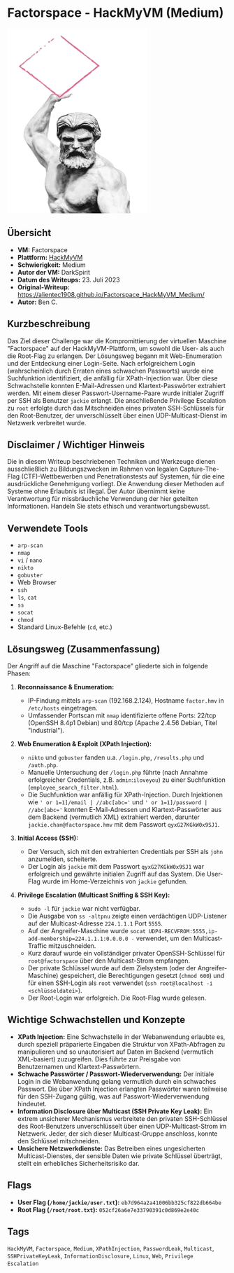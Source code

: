 # Factorspace - HackMyVM (Medium)

![Factorspace.png](Factorspace.png)

## Übersicht

*   **VM:** Factorspace
*   **Plattform:** [HackMyVM](https://hackmyvm.eu/machines/machine.php?vm=Factorspace)
*   **Schwierigkeit:** Medium
*   **Autor der VM:** DarkSpirit
*   **Datum des Writeups:** 23. Juli 2023
*   **Original-Writeup:** https://alientec1908.github.io/Factorspace_HackMyVM_Medium/
*   **Autor:** Ben C.

## Kurzbeschreibung

Das Ziel dieser Challenge war die Kompromittierung der virtuellen Maschine "Factorspace" auf der HackMyVM-Plattform, um sowohl die User- als auch die Root-Flag zu erlangen. Der Lösungsweg begann mit Web-Enumeration und der Entdeckung einer Login-Seite. Nach erfolgreichem Login (wahrscheinlich durch Erraten eines schwachen Passworts) wurde eine Suchfunktion identifiziert, die anfällig für XPath-Injection war. Über diese Schwachstelle konnten E-Mail-Adressen und Klartext-Passwörter extrahiert werden. Mit einem dieser Passwort-Username-Paare wurde initialer Zugriff per SSH als Benutzer `jackie` erlangt. Die anschließende Privilege Escalation zu `root` erfolgte durch das Mitschneiden eines privaten SSH-Schlüssels für den Root-Benutzer, der unverschlüsselt über einen UDP-Multicast-Dienst im Netzwerk verbreitet wurde.

## Disclaimer / Wichtiger Hinweis

Die in diesem Writeup beschriebenen Techniken und Werkzeuge dienen ausschließlich zu Bildungszwecken im Rahmen von legalen Capture-The-Flag (CTF)-Wettbewerben und Penetrationstests auf Systemen, für die eine ausdrückliche Genehmigung vorliegt. Die Anwendung dieser Methoden auf Systeme ohne Erlaubnis ist illegal. Der Autor übernimmt keine Verantwortung für missbräuchliche Verwendung der hier geteilten Informationen. Handeln Sie stets ethisch und verantwortungsbewusst.

## Verwendete Tools

*   `arp-scan`
*   `nmap`
*   `vi` / `nano`
*   `nikto`
*   `gobuster`
*   Web Browser
*   `ssh`
*   `ls`, `cat`
*   `ss`
*   `socat`
*   `chmod`
*   Standard Linux-Befehle (`cd`, etc.)

## Lösungsweg (Zusammenfassung)

Der Angriff auf die Maschine "Factorspace" gliederte sich in folgende Phasen:

1.  **Reconnaissance & Enumeration:**
    *   IP-Findung mittels `arp-scan` (192.168.2.124), Hostname `factor.hmv` in `/etc/hosts` eingetragen.
    *   Umfassender Portscan mit `nmap` identifizierte offene Ports: 22/tcp (OpenSSH 8.4p1 Debian) und 80/tcp (Apache 2.4.56 Debian, Titel "industrial").

2.  **Web Enumeration & Exploit (XPath Injection):**
    *   `nikto` und `gobuster` fanden u.a. `/login.php`, `/results.php` und `/auth.php`.
    *   Manuelle Untersuchung der `/login.php` führte (nach Annahme erfolgreicher Credentials, z.B. `admin`:`iloveyou`) zu einer Suchfunktion (`employee_search_filter.html`).
    *   Die Suchfunktion war anfällig für XPath-Injection. Durch Injektionen wie `' or 1=1]/email | //abc[abc='` und `' or 1=1]/password | //abc[abc='` konnten E-Mail-Adressen und Klartext-Passwörter aus dem Backend (vermutlich XML) extrahiert werden, darunter `jackie.chan@factorspace.hmv` mit dem Passwort `qyxG27KGkW0x9SJ1`.

3.  **Initial Access (SSH):**
    *   Der Versuch, sich mit den extrahierten Credentials per SSH als `john` anzumelden, scheiterte.
    *   Der Login als `jackie` mit dem Passwort `qyxG27KGkW0x9SJ1` war erfolgreich und gewährte initialen Zugriff auf das System. Die User-Flag wurde im Home-Verzeichnis von `jackie` gefunden.

4.  **Privilege Escalation (Multicast Sniffing & SSH Key):**
    *   `sudo -l` für `jackie` war nicht verfügbar.
    *   Die Ausgabe von `ss -altpnu` zeigte einen verdächtigen UDP-Listener auf der Multicast-Adresse `224.1.1.1` Port `5555`.
    *   Auf der Angreifer-Maschine wurde `socat UDP4-RECVFROM:5555,ip-add-membership=224.1.1.1:0.0.0.0 -` verwendet, um den Multicast-Traffic mitzuschneiden.
    *   Kurz darauf wurde ein vollständiger privater OpenSSH-Schlüssel für `root@factorspace` über den Multicast-Strom empfangen.
    *   Der private Schlüssel wurde auf dem Zielsystem (oder der Angreifer-Maschine) gespeichert, die Berechtigungen gesetzt (`chmod 600`) und für einen SSH-Login als `root` verwendet (`ssh root@localhost -i <schlüsseldatei>`).
    *   Der Root-Login war erfolgreich. Die Root-Flag wurde gelesen.

## Wichtige Schwachstellen und Konzepte

*   **XPath Injection:** Eine Schwachstelle in der Webanwendung erlaubte es, durch speziell präparierte Eingaben die Struktur von XPath-Abfragen zu manipulieren und so unautorisiert auf Daten im Backend (vermutlich XML-basiert) zuzugreifen. Dies führte zur Preisgabe von Benutzernamen und Klartext-Passwörtern.
*   **Schwache Passwörter / Passwort-Wiederverwendung:** Der initiale Login in die Webanwendung gelang vermutlich durch ein schwaches Passwort. Die über XPath Injection erlangten Passwörter waren teilweise für den SSH-Zugang gültig, was auf Passwort-Wiederverwendung hindeutet.
*   **Information Disclosure über Multicast (SSH Private Key Leak):** Ein extrem unsicherer Mechanismus verbreitete den privaten SSH-Schlüssel des Root-Benutzers unverschlüsselt über einen UDP-Multicast-Strom im Netzwerk. Jeder, der sich dieser Multicast-Gruppe anschloss, konnte den Schlüssel mitschneiden.
*   **Unsichere Netzwerkdienste:** Das Betreiben eines ungesicherten Multicast-Dienstes, der sensible Daten wie private Schlüssel überträgt, stellt ein erhebliches Sicherheitsrisiko dar.

## Flags

*   **User Flag (`/home/jackie/user.txt`):** `eb7d964a2a41006bb325cf822db664be`
*   **Root Flag (`/root/root.txt`):** `052cf26a6e7e33790391c0d869e2e40c`

## Tags

`HackMyVM`, `Factorspace`, `Medium`, `XPathInjection`, `PasswordLeak`, `Multicast`, `SSHPrivateKeyLeak`, `InformationDisclosure`, `Linux`, `Web`, `Privilege Escalation`
